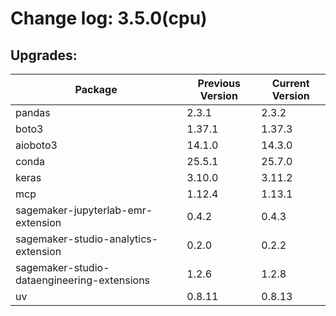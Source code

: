 # Change log: 3.5.0(cpu)

## Upgrades: 

Package | Previous Version | Current Version
---|---|---
pandas|2.3.1|2.3.2
boto3|1.37.1|1.37.3
aioboto3|14.1.0|14.3.0
conda|25.5.1|25.7.0
keras|3.10.0|3.11.2
mcp|1.12.4|1.13.1
sagemaker-jupyterlab-emr-extension|0.4.2|0.4.3
sagemaker-studio-analytics-extension|0.2.0|0.2.2
sagemaker-studio-dataengineering-extensions|1.2.6|1.2.8
uv|0.8.11|0.8.13
